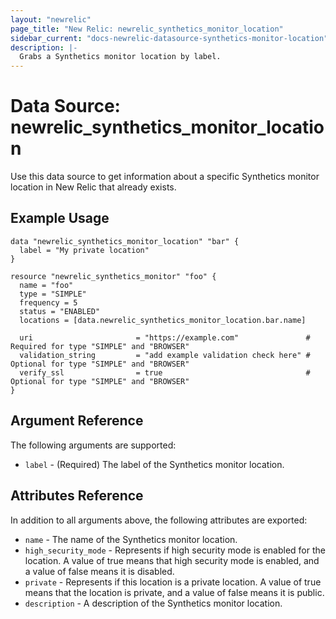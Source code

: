 ```yaml
---
layout: "newrelic"
page_title: "New Relic: newrelic_synthetics_monitor_location"
sidebar_current: "docs-newrelic-datasource-synthetics-monitor-location"
description: |-
  Grabs a Synthetics monitor location by label.
---
```


# Data Source: newrelic\_synthetics\_monitor\_location

Use this data source to get information about a specific Synthetics monitor location in New Relic that already exists.

## Example Usage

```hcl
data "newrelic_synthetics_monitor_location" "bar" {
  label = "My private location"
}

resource "newrelic_synthetics_monitor" "foo" {
  name = "foo"
  type = "SIMPLE"
  frequency = 5
  status = "ENABLED"
  locations = [data.newrelic_synthetics_monitor_location.bar.name]

  uri                       = "https://example.com"               # Required for type "SIMPLE" and "BROWSER"
  validation_string         = "add example validation check here" # Optional for type "SIMPLE" and "BROWSER"
  verify_ssl                = true                                # Optional for type "SIMPLE" and "BROWSER"
}
```

## Argument Reference

The following arguments are supported:

* `label` - (Required) The label of the Synthetics monitor location.

## Attributes Reference

In addition to all arguments above, the following attributes are exported:

* `name` - The name of the Synthetics monitor location.
* `high_security_mode` - Represents if high security mode is enabled for the location. A value of true means that high security mode is enabled, and a value of false means it is disabled.
* `private` - Represents if this location is a private location. A value of true means that the location is private, and a value of false means it is public.
* `description` - A description of the Synthetics monitor location.
